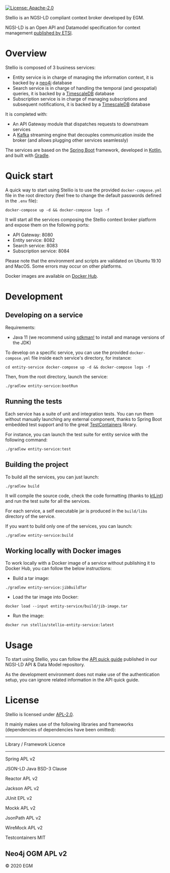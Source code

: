 [![License:
Apache-2.0](https://img.shields.io/badge/license-APL%202.0-blue.svg)](https://spdx.org/licenses/Apache-2.0.html)

Stellio is an NGSI-LD compliant context broker developed by EGM.

NGSI-LD is an Open API and Datamodel specification for context
management [published by
ETSI](https://www.etsi.org/deliver/etsi_gs/CIM/001_099/009/01.02.02_60/gs_CIM009v010202p.pdf).

Overview
========

Stellio is composed of 3 business services:

-   Entity service is in charge of managing the information context, it
    is backed by a [neo4j](https://neo4j.com) database
-   Search service is in charge of handling the temporal (and
    geospatial) queries, it is backed by a
    [TimescaleDB](https://www.timescale.com/) database
-   Subscription service is in charge of managing subscriptions and
    subsequent notifications, it is backed by a
    [TimescaleDB](https://www.timescale.com/) database

It is completed with:

-   An API Gateway module that dispatches requests to downstream
    services
-   A [Kafka](https://kafka.apache.org/) streaming engine that decouples
    communication inside the broker (and allows plugging other services
    seamlessly)

The services are based on the [Spring
Boot](https://spring.io/projects/spring-boot) framework, developed in
[Kotlin](https://kotlinlang.org), and built with
[Gradle](https://gradle.org).

Quick start
===========

A quick way to start using Stellio is to use the provided
`docker-compose.yml` file in the root directory (feel free to change the
default passwords defined in the `.env` file):

``` {.shell}
docker-compose up -d && docker-compose logs -f
```

It will start all the services composing the Stellio context broker
platform and expose them on the following ports:

-   API Gateway: 8080
-   Entity service: 8082
-   Search service: 8083
-   Subscription service: 8084

Please note that the environment and scripts are validated on Ubuntu
19.10 and MacOS. Some errors may occur on other platforms.

Docker images are available on [Docker
Hub](https://hub.docker.com/orgs/stellio/repositories).

Development
===========

Developing on a service
-----------------------

Requirements:

-   Java 11 (we recommend using [sdkman!](https://sdkman.io/) to install
    and manage versions of the JDK)

To develop on a specific service, you can use the provided
`docker-compose.yml` file inside each service\'s directory, for
instance:

``` {.shell}
cd entity-service docker-compose up -d && docker-compose logs -f
```

Then, from the root directory, launch the service:

``` {.shell}
./gradlew entity-service:bootRun
```

Running the tests
-----------------

Each service has a suite of unit and integration tests. You can run them
without manually launching any external component, thanks to Spring Boot
embedded test support and to the great
[TestContainers](https://www.testcontainers.org/) library.

For instance, you can launch the test suite for entity service with the
following command:

``` {.shell}
./gradlew entity-service:test
```

Building the project
--------------------

To build all the services, you can just launch:

``` {.shell}
./gradlew build
```

It will compile the source code, check the code formatting (thanks to
[ktLint](https://ktlint.github.io/)) and run the test suite for all the
services.

For each service, a self executable jar is produced in the `build/libs`
directory of the service.

If you want to build only one of the services, you can launch:

``` {.shell}
./gradlew entity-service:build
```

Working locally with Docker images
----------------------------------

To work locally with a Docker image of a service without publishing it
to Docker Hub, you can follow the below instructions:

-   Build a tar image:

``` {.shell}
./gradlew entity-service:jibBuildTar
```

-   Load the tar image into Docker:

``` {.shell}
docker load --input entity-service/build/jib-image.tar
```

-   Run the image:

``` {.shell}
docker run stellio/stellio-entity-service:latest
```

Usage
=====

To start using Stellio, you can follow the [API quick
guide](https://github.com/easy-global-market/ngsild-api-data-models/blob/master/API_Quick_Guide.md)
published in our NGSI-LD API & Data Model repository.

As the development environment does not make use of the authentication
setup, you can ignore related information in the API quick guide.

License
=======

Stellio is licensed under
[APL-2.0](https://spdx.org/licenses/Apache-2.0.html).

It mainly makes use of the following libraries and frameworks
(dependencies of dependencies have been omitted):

  ----------------------------------------
  Library / Framework     Licence
  ----------------------- ----------------
  Spring                  APL v2

  JSON-LD Java            BSD-3 Clause

  Reactor                 APL v2

  Jackson                 APL v2

  JUnit                   EPL v2

  Mockk                   APL v2

  JsonPath                APL v2

  WireMock                APL v2

  Testcontainers          MIT

  Neo4j OGM               APL v2
  ----------------------------------------

© 2020 EGM
